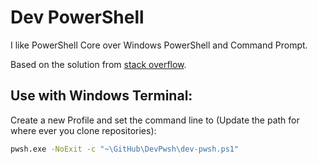 # Dev PowerShell

I like PowerShell Core over Windows PowerShell and Command Prompt.

Based on the solution from [stack overflow](https://stackoverflow.com/a/2124759/1111028).

## Use with Windows Terminal:

Create a new Profile and set the command line to (Update the path
for where ever you clone repositories):

```cmd
pwsh.exe -NoExit -c "~\GitHub\DevPwsh\dev-pwsh.ps1"
```